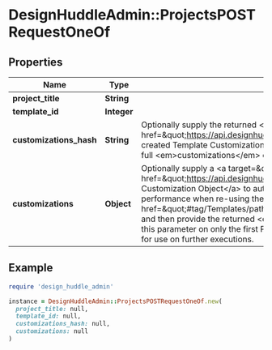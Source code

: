 # DesignHuddleAdmin::ProjectsPOSTRequestOneOf

## Properties

| Name | Type | Description | Notes |
| ---- | ---- | ----------- | ----- |
| **project_title** | **String** |  | [optional] |
| **template_id** | **Integer** |  |  |
| **customizations_hash** | **String** | Optionally supply the returned &lt;em&gt;object_hash&lt;/em&gt; of a &lt;a target&#x3D;\&quot;_parent\&quot; href&#x3D;\&quot;https://api.designhuddle.com/doc/Using_Template_Customization_Objects.pdf\&quot;&gt;previously created Template Customization Object&lt;/a&gt; to automatically customize/populate this Template per user. The full &lt;em&gt;customizations&lt;/em&gt; object will be ignored if this field is supplied. | [optional] |
| **customizations** | **Object** | Optionally supply a &lt;a target&#x3D;\&quot;_parent\&quot; href&#x3D;\&quot;https://api.designhuddle.com/doc/Template_Customization_Objects.pdf\&quot;&gt;Template Customization Object&lt;/a&gt; to automatically customize/populate this Template per user. To improve performance when re-using the same object on multiple Project creations, &lt;a href&#x3D;\&quot;#tag/Templates/paths/~1template~1customization-objects/post\&quot;&gt;store the object&lt;/a&gt; first and then provide the returned &lt;em&gt;object_hash&lt;/em&gt; instead. This can also be accomplished by passing in this parameter on only the first Project creation and storing the returned &lt;em&gt;customizations_hash&lt;/em&gt; field for use on further executions.  | [optional] |

## Example

```ruby
require 'design_huddle_admin'

instance = DesignHuddleAdmin::ProjectsPOSTRequestOneOf.new(
  project_title: null,
  template_id: null,
  customizations_hash: null,
  customizations: null
)
```

